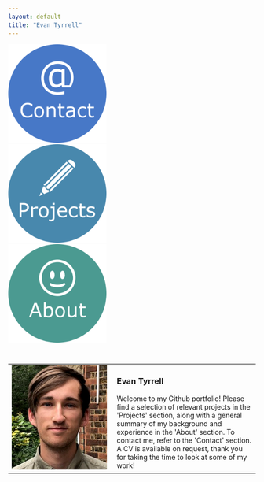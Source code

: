 ```yaml
---
layout: default
title: "Evan Tyrrell"
---
```


<div class="row">
  <div class="column">
  <div class="center">
    <a href="https://azhb.github.io/contact/"> <img src="websiteContact.png" alt="Contact" width="200"> </a>
  </div>
  </div>
  <div class="column">
  <div class="center">
    <a href="https://azhb.github.io/projects/"> <img src="websiteProjects.png" alt="Projects" width="200" > </a>
  </div>
  </div>
  <div class="column">
  <div class="center">
    <a href="https://azhb.github.io/about/"> <img src="websiteAbout.png" alt="About" width="200"> </a>
  </div>
  </div>
</div>

<table style="margin-top:40px">
  <tr>
    <td style="width:200px;"> <img src="me.png" alt="Evan Tyrrell" width="194"> </td>
    <td style="vertical-align:top;margin:auto;"> <h3> Evan Tyrrell </h3>
         Welcome to my Github portfolio! Please find a selection of relevant projects in the 'Projects' section, along with a general summary of my background and experience in the 'About' section. To contact me, refer to the 'Contact' section. A CV is available on request, thank you for taking the time to look at some of my work! 
    </td>
  </tr>
</table>

